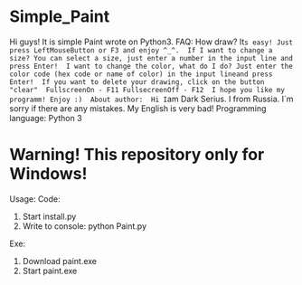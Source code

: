 # Simple_Paint
 Hi guys! It is simple Paint wrote on Python3.   FAQ: How draw? It`s easy! Just press LeftMouseButton or F3 and enjoy ^_^.  If I want to change a size? You can select a size, just enter a number in the input line and press Enter!  I want to change the color, what do I do? Just enter the color code (hex code or name of color) in the input lineand press Enter!  If you want to delete your drawing, click on the button "clear"  FullscreenOn - F11 FullsecreenOff - F12  I hope you like my programm! Enjoy :)  About author:  Hi I`am Dark Serius. I from Russia. I`m sorry if there are any mistakes. My English is very bad! Programming language: Python 3

# Warning! This repository only for Windows!

Usage:
 Code:
 1. Start install.py
 2. Write to console: python Paint.py

Exe:
 1. Download paint.exe
 2. Start paint.exe
